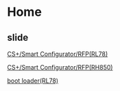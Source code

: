 
Home
===

slide
---

[CS+/Smart Configurator/RFP(RL78)](https://released.github.io/slide_RL78/ "slide_RL78")      

[CS+/Smart Configurator/RFP(RH850)](https://released.github.io/slide_RH850/ "slide_R850")  

[boot loader(RL78)](https://released.github.io/boot_loader_for_RL78/ "boot_loader_for_RL78") 


